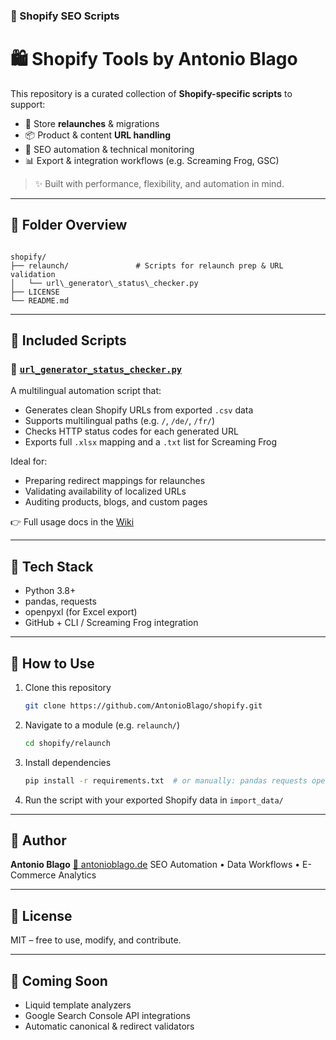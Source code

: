 ### 📄 Shopify SEO Scripts

# 🛍️ Shopify Tools by Antonio Blago

This repository is a curated collection of **Shopify-specific scripts** to support:

- 🔄 Store **relaunches** & migrations  
- 📦 Product & content **URL handling**  
- 🧠 SEO automation & technical monitoring  
- 📊 Export & integration workflows (e.g. Screaming Frog, GSC)

> ✨ Built with performance, flexibility, and automation in mind.

---

## 📁 Folder Overview

```

shopify/
├── relaunch/               # Scripts for relaunch prep & URL validation
│   └── url\_generator\_status\_checker.py
├── LICENSE
└── README.md

````

---

## 🚀 Included Scripts

### 🔧 [`url_generator_status_checker.py`](./relaunch/url_generator_status_checker.py)

A multilingual automation script that:
- Generates clean Shopify URLs from exported `.csv` data
- Supports multilingual paths (e.g. `/`, `/de/`, `/fr/`)
- Checks HTTP status codes for each generated URL
- Exports full `.xlsx` mapping and a `.txt` list for Screaming Frog

Ideal for:
- Preparing redirect mappings for relaunches
- Validating availability of localized URLs
- Auditing products, blogs, and custom pages

👉 Full usage docs in the [Wiki](https://github.com/AntonioBlago/shopify/wiki)

---

## 🧪 Tech Stack

- Python 3.8+
- pandas, requests
- openpyxl (for Excel export)
- GitHub + CLI / Screaming Frog integration

---

## 📖 How to Use

1. Clone this repository  
   ```bash
   git clone https://github.com/AntonioBlago/shopify.git


2. Navigate to a module (e.g. `relaunch/`)

   ```bash
   cd shopify/relaunch
   ```

3. Install dependencies

   ```bash
   pip install -r requirements.txt  # or manually: pandas requests openpyxl
   ```

4. Run the script with your exported Shopify data in `import_data/`

---

## 🧠 Author

**Antonio Blago**
[🔗 antonioblago.de](https://antonioblago.de)
SEO Automation • Data Workflows • E-Commerce Analytics

---

## 📄 License

MIT – free to use, modify, and contribute.

---

## 📌 Coming Soon

* Liquid template analyzers
* Google Search Console API integrations
* Automatic canonical & redirect validators

